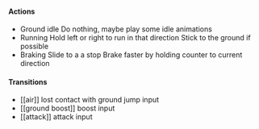 #### Actions
- Ground idle
    Do nothing, maybe play some idle animations
- Running
    Hold left or right to run in that direction
    Stick to the ground if possible
- Braking
    Slide to a a stop
    Brake faster by holding counter to current direction
#### Transitions 
- [[air]] 
    lost contact with ground
    jump input
- [[ground boost]]
    boost input
- [[attack]]
    attack input